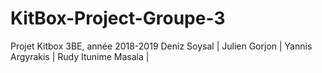 # KitBox-Project-Groupe-3
Projet Kitbox 3BE, année 2018-2019
Deniz Soysal |
Julien Gorjon |
Yannis Argyrakis |
Rudy Itunime Masala |

